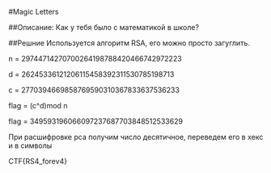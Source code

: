 #Magic Letters

##Описание: Как у тебя было с математикой в школе?

##Решние
Используется алгоритм RSA, его можно просто загуглить. 

n = 29744714270700264198788420466742972223

d = 26245336121206115458392311530785198713

c = 2770394669858769590310367833637536233

flag = (c^d)mod n

flag = 349593196066097237687703848512533629 

При расшифровке рса получим число десятичное, переведем его в хекс и в символы

CTF{RS4_forev4}
